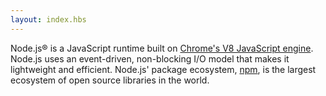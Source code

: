 ```yaml
---
layout: index.hbs
---
```


Node.js® is a JavaScript runtime built on [Chrome's V8 JavaScript engine](http://code.google.com/p/v8/).
Node.js uses an event-driven, non-blocking I/O model that makes it
lightweight and efficient. Node.js' package ecosystem, [npm](https://www.npmjs.com/), is the largest ecosystem of open
source libraries in the world.
